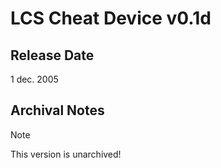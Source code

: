 # LCS Cheat Device v0.1d

## Release Date
1 dec. 2005

## Archival Notes

> [!NOTE]
> This version is unarchived!